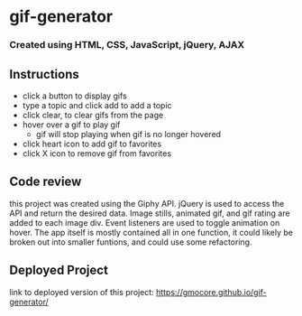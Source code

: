 # gif-generator

### Created using HTML, CSS, JavaScript, jQuery, AJAX

## Instructions

- click a button to display gifs
- type a topic and click add to add a topic
- click clear, to clear gifs from the page
- hover over a gif to play gif
  - gif will stop playing when gif is no longer hovered
- click heart icon to add gif to favorites
- click X icon to remove gif from favorites

## Code review

this project was created using the Giphy API. jQuery is used to access the API and return the desired data. Image stills, animated gif, and gif rating are added to each image div. Event listeners are used to toggle animation on hover. The app itself is mostly contained all in one function, it could likely be broken out into smaller funtions, and could use some refactoring.

## Deployed Project

link to deployed version of this project:
https://gmocore.github.io/gif-generator/
